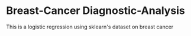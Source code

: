 # Breast-Cancer Diagnostic-Analysis
This is a logistic regression using sklearn's dataset on breast cancer

